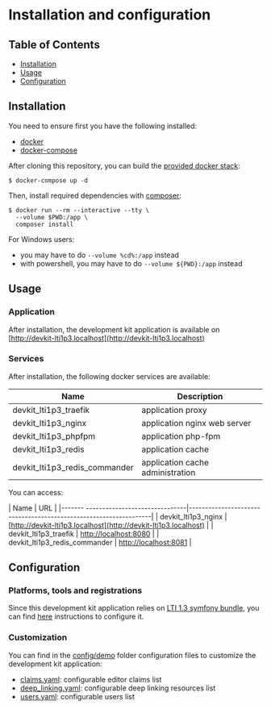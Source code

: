 # Installation and configuration

## Table of Contents

- [Installation](#installation)
- [Usage](#usage)
- [Configuration](#configuration)

## Installation

You need to ensure first you have the following installed:
- [docker](https://docs.docker.com/get-docker/)
- [docker-compose](https://docs.docker.com/compose/install/)

After cloning this repository, you can build the [provided docker stack](../docker-compose.yml):
```console
$ docker-compose up -d
```

Then, install required dependencies with [composer](https://hub.docker.com/_/composer):
```console
$ docker run --rm --interactive --tty \
  --volume $PWD:/app \
  composer install
```

For Windows users:
- you may have to do `--volume %cd%:/app` instead
- with powershell, you may have to do `--volume ${PWD}:/app` instead

## Usage

### Application

After installation, the development kit application is available on [http://devkit-lti1p3.localhost](http://devkit-lti1p3.localhost)

### Services

After installation, the following docker services are available:

| Name                                   | Description                      |
|----------------------------------------|----------------------------------|
| devkit_lti1p3_traefik                  | application proxy                |
| devkit_lti1p3_nginx                    | application nginx web server     |
| devkit_lti1p3_phpfpm                   | application php-fpm              |
| devkit_lti1p3_redis                    | application cache                |
| devkit_lti1p3_redis_commander          | application cache administration |

You can access:

| Name                                   | URL                                                              |
|-------  -------------------------------|------------------------------------------------------------------|
| devkit_lti1p3_nginx                    | [http://devkit-lti1p3.localhost](http://devkit-lti1p3.localhost) |
| devkit_lti1p3_traefik                  | [http://localhost:8080](http://localhost:8080)                   |
| devkit_lti1p3_redis_commander          | [http://localhost:8081](http://localhost:8081)                   |

## Configuration

### Platforms, tools and registrations

Since this development kit application relies on [LTI 1.3 symfony bundle](https://github.com/oat-sa/bundle-lti1p3), you can find [here](https://github.com/oat-sa/bundle-lti1p3/blob/master/doc/quickstart/configuration.md) instructions to configure it.

### Customization

You can find in the [config/demo](../config/demo) folder configuration files to customize the development kit application:
- [claims.yaml](../config/demo/claims.yaml): configurable editor claims list
- [deep_linking.yaml](../config/demo/deep_linking.yaml): configurable deep linking resources list
- [users.yaml](../config/demo/users.yaml): configurable users list
